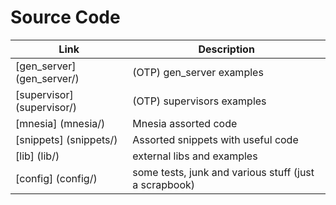 # Source Code

| Link                       | Description                                           |
| -------------------------- | ----------------------------------------------------- |
| [gen_server] (gen_server/) | (OTP) gen_server examples                             |
| [supervisor] (supervisor/) | (OTP) supervisors examples                            |
| [mnesia] (mnesia/)         | Mnesia assorted code                                  |
| [snippets] (snippets/)     | Assorted snippets with useful code                    |
| [lib] (lib/)               | external libs and examples                            |
| [config] (config/)         | some tests, junk and various stuff (just a scrapbook) |
